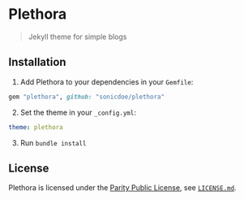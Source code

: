 # Plethora

> Jekyll theme for simple blogs

## Installation

1. Add Plethora to your dependencies in your `Gemfile`:

```ruby
gem "plethora", github: "sonicdoe/plethora"
```

2. Set the theme in your `_config.yml`:

```yaml
theme: plethora
```

3. Run `bundle install`

## License

Plethora is licensed under the [Parity Public License](https://licensezero.com/licenses/parity), see [`LICENSE.md`](./LICENSE.md).
